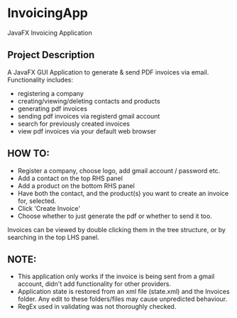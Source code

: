 # InvoicingApp
JavaFX Invoicing Application

Project Description
-------------------
A JavaFX GUI Application to generate & send PDF invoices via email. Functionality includes: 

- registering a company
- creating/viewing/deleting contacts and products
- generating pdf invoices
- sending pdf invoices via registerd gmail account
- search for previously created invoices
- view pdf invoices via your default web browser 

HOW TO:
--------

- Register a company, choose logo, add gmail account / password etc.
- Add a contact on the top RHS panel
- Add a product on the bottom RHS panel
- Have both the contact, and the product(s) you want to create an invoice for, selected.
- Click 'Create Invoice'
- Choose whether to just generate the pdf or whether to send it too.

Invoices can be viewed by double clicking them in the tree structure, or by searching in the top LHS panel.

NOTE:
-----

- This application only works if the invoice is being sent from a gmail account, didn't add functionality for other providers.
- Application state is restored from an xml file (state.xml) and the Invoices folder. Any edit to these folders/files may cause unpredicted behaviour.
- RegEx used in validating was not thoroughly checked.

